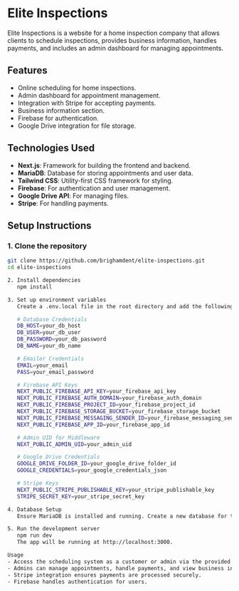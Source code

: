 # Elite Inspections

Elite Inspections is a website for a home inspection company that allows clients to schedule inspections, provides business information, handles payments, and includes an admin dashboard for managing appointments.

## Features
- Online scheduling for home inspections.
- Admin dashboard for appointment management.
- Integration with Stripe for accepting payments.
- Business information section.
- Firebase for authentication.
- Google Drive integration for file storage.

## Technologies Used
- **Next.js**: Framework for building the frontend and backend.
- **MariaDB**: Database for storing appointments and user data.
- **Tailwind CSS**: Utility-first CSS framework for styling.
- **Firebase**: For authentication and user management.
- **Google Drive API**: For managing files.
- **Stripe**: For handling payments.

## Setup Instructions

### 1. Clone the repository
```bash
git clone https://github.com/brighamdent/elite-inspections.git
cd elite-inspections

2. Install dependencies
   npm install

3. Set up environment variables
   Create a .env.local file in the root directory and add the following environment variables:

   # Database Credentials
   DB_HOST=your_db_host
   DB_USER=your_db_user
   DB_PASSWORD=your_db_password
   DB_NAME=your_db_name

   # Emailer Credentials
   EMAIL=your_email
   PASS=your_email_password

   # Firebase API Keys
   NEXT_PUBLIC_FIREBASE_API_KEY=your_firebase_api_key
   NEXT_PUBLIC_FIREBASE_AUTH_DOMAIN=your_firebase_auth_domain
   NEXT_PUBLIC_FIREBASE_PROJECT_ID=your_firebase_project_id
   NEXT_PUBLIC_FIREBASE_STORAGE_BUCKET=your_firebase_storage_bucket
   NEXT_PUBLIC_FIREBASE_MESSAGING_SENDER_ID=your_firebase_messaging_sender_id
   NEXT_PUBLIC_FIREBASE_APP_ID=your_firebase_app_id

   # Admin UID for Middleware
   NEXT_PUBLIC_ADMIN_UID=your_admin_uid

   # Google Drive Credentials
   GOOGLE_DRIVE_FOLDER_ID=your_google_drive_folder_id
   GOOGLE_CREDENTIALS=your_google_credentials_json

   # Stripe Keys
   NEXT_PUBLIC_STRIPE_PUBLISHABLE_KEY=your_stripe_publishable_key
   STRIPE_SECRET_KEY=your_stripe_secret_key

4. Database Setup
   Ensure MariaDB is installed and running. Create a new database for the project, and update the .env.local file with the appropriate credentials.

5. Run the development server
   npm run dev
   The app will be running at http://localhost:3000.

Usage
- Access the scheduling system as a customer or admin via the provided dashboard.
- Admins can manage appointments, handle payments, and view business insights.
- Stripe integration ensures payments are processed securely.
- Firebase handles authentication for users.

